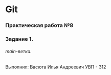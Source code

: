 # Git
### Практическая работа №8
### Задание 1.
###### main-ветка. 

Выполнил:
Васюта Илья Андреевич
УВП - 312
